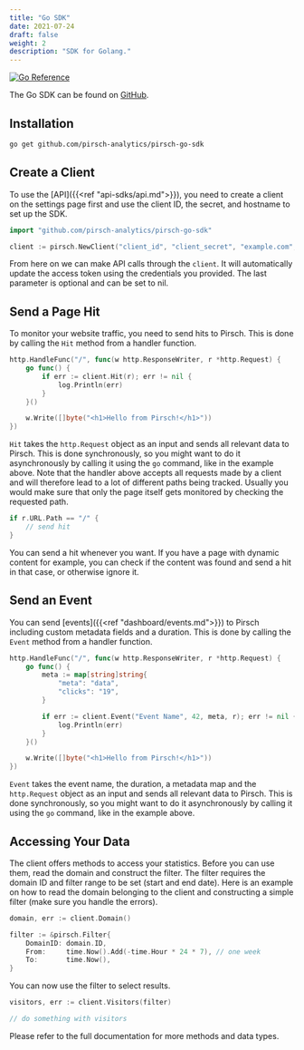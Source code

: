 ```yaml
---
title: "Go SDK"
date: 2021-07-24
draft: false
weight: 2
description: "SDK for Golang."
---
```


[![Go Reference](https://pkg.go.dev/badge/github.com/pirsch-analytics/pirsch-go-sdk?status.svg)](https://pkg.go.dev/github.com/pirsch-analytics/pirsch-go-sdk?status)

The Go SDK can be found on [GitHub](https://github.com/pirsch-analytics/pirsch-go-sdk).

## Installation

```Bash
go get github.com/pirsch-analytics/pirsch-go-sdk
```

## Create a Client

To use the [API]({{<ref "api-sdks/api.md">}}), you need to create a client on the settings page first and use the client ID, the secret, and hostname to set up the SDK.

```Go
import "github.com/pirsch-analytics/pirsch-go-sdk"

client := pirsch.NewClient("client_id", "client_secret", "example.com", nil)
```

From here on we can make API calls through the `client`. It will automatically update the access token using the credentials you provided. The last parameter is optional and can be set to nil.

## Send a Page Hit

To monitor your website traffic, you need to send hits to Pirsch. This is done by calling the `Hit` method from a handler function.

```Go
http.HandleFunc("/", func(w http.ResponseWriter, r *http.Request) {
    go func() {
        if err := client.Hit(r); err != nil {
            log.Println(err)
        }
    }()

    w.Write([]byte("<h1>Hello from Pirsch!</h1>"))
})
```

`Hit` takes the `http.Request` object as an input and sends all relevant data to Pirsch. This is done synchronously, so you might want to do it asynchronously by calling it using the `go` command, like in the example above. Note that the handler above accepts all requests made by a client and will therefore lead to a lot of different paths being tracked. Usually you would make sure that only the page itself gets monitored by checking the requested path.

```Go
if r.URL.Path == "/" {
    // send hit
}
```

You can send a hit whenever you want. If you have a page with dynamic content for example, you can check if the content was found and send a hit in that case, or otherwise ignore it.

## Send an Event

You can send [events]({{<ref "dashboard/events.md">}}) to Pirsch including custom metadata fields and a duration. This is done by calling the `Event` method from a handler function.

```Go
http.HandleFunc("/", func(w http.ResponseWriter, r *http.Request) {
    go func() {
        meta := map[string]string{
            "meta": "data",
            "clicks": "19",
        }

        if err := client.Event("Event Name", 42, meta, r); err != nil {
            log.Println(err)
        }
    }()

    w.Write([]byte("<h1>Hello from Pirsch!</h1>"))
})
```

`Event` takes the event name, the duration, a metadata map and the `http.Request` object as an input and sends all relevant data to Pirsch. This is done synchronously, so you might want to do it asynchronously by calling it using the `go` command, like in the example above.

## Accessing Your Data

The client offers methods to access your statistics. Before you can use them, read the domain and construct the filter. The filter requires the domain ID and filter range to be set (start and end date). Here is an example on how to read the domain belonging to the client and constructing a simple filter (make sure you handle the errors).

```Go
domain, err := client.Domain()

filter := &pirsch.Filter{
    DomainID: domain.ID,
    From:     time.Now().Add(-time.Hour * 24 * 7), // one week
    To:       time.Now(),
}
```

You can now use the filter to select results.

```Go
visitors, err := client.Visitors(filter)

// do something with visitors
```

Please refer to the full documentation for more methods and data types.
